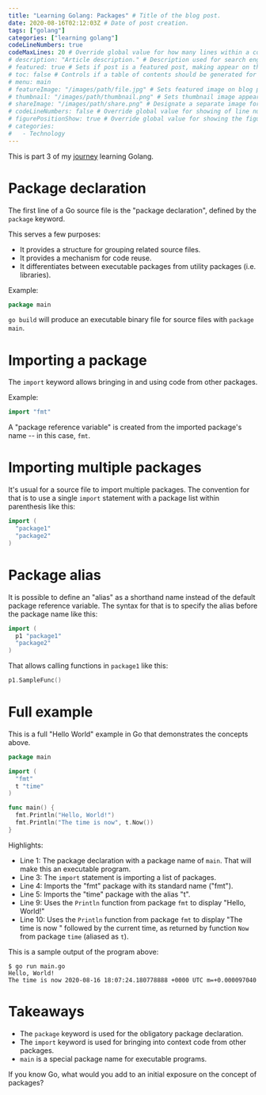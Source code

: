 ```yaml
---
title: "Learning Golang: Packages" # Title of the blog post.
date: 2020-08-16T02:12:03Z # Date of post creation.
tags: ["golang"]
categories: ["learning golang"]
codeLineNumbers: true
codeMaxLines: 20 # Override global value for how many lines within a code block before auto-collapsing.
# description: "Article description." # Description used for search engine.
# featured: true # Sets if post is a featured post, making appear on the home page side bar.
# toc: false # Controls if a table of contents should be generated for first-level links automatically.
# menu: main
# featureImage: "/images/path/file.jpg" # Sets featured image on blog post.
# thumbnail: "/images/path/thumbnail.png" # Sets thumbnail image appearing inside card on homepage.
# shareImage: "/images/path/share.png" # Designate a separate image for social media sharing.
# codeLineNumbers: false # Override global value for showing of line numbers within code block.
# figurePositionShow: true # Override global value for showing the figure label.
# categories:
#   - Technology
---
```


This is part 3 of my [journey](/categories/learning-golang/) learning Golang.

# Package declaration

The first line of a Go source file is the "package declaration", defined by the `package` keyword.

This serves a few purposes:
- It provides a structure for grouping related source files.
- It provides a mechanism for code reuse.
- It differentiates between executable packages from utility packages (i.e. libraries).

Example:

```go
package main
```

`go build` will produce an executable binary file for source files with `package main`.

# Importing a package

The `import` keyword allows bringing in and using code from other packages.

Example:

```go
import "fmt"
```

A "package reference variable" is created from the imported package's name -- in this case, `fmt`.

# Importing multiple packages

It's usual for a source file to import multiple packages. The convention for that is to use a single `import` statement
with a package list within parenthesis like this:

```go
import (
  "package1"
  "package2"
)
```

# Package alias

It is possible to define an "alias" as a shorthand name instead of the default package reference variable. The syntax
for that is to specify the alias before the package name like this:

```go
import (
  p1 "package1"
  "package2"
)
```

That allows calling functions in `package1` like this:

```go
p1.SampleFunc()
```

# Full example

This is a full "Hello World" example in Go that demonstrates the concepts above.

```go
package main

import (
  "fmt"
  t "time"
)

func main() {
  fmt.Println("Hello, World!")
  fmt.Println("The time is now", t.Now())
}
```

Highlights:
- Line 1: The package declaration with a package name of `main`. That will make this an executable program.
- Line 3: The `import` statement is importing a list of packages.
- Line 4: Imports the "fmt" package with its standard name ("fmt").
- Line 5: Imports the "time" package with the alias "t".
- Line 9: Uses the `Println` function from package `fmt` to display "Hello, World!"
- Line 10: Uses the `Println` function from package `fmt` to display "The time is now " followed by the current time, as
  returned by function `Now` from package `time` (aliased as `t`).

This is a sample output of the program above:

```
$ go run main.go
Hello, World!
The time is now 2020-08-16 18:07:24.180778888 +0000 UTC m=+0.000097040
```

# Takeaways

- The `package` keyword is used for the obligatory package declaration.
- The `import` keyword is used for bringing into context code from other packages.
- `main` is a special package name for executable programs.

If you know Go, what would you add to an initial exposure on the concept of packages?
